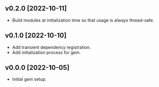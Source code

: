 ## v0.2.0 \[2022-10-11]

* Build modules at initialization time so that usage is always thread-safe.

## v0.1.0 \[2022-10-10]

* Add transient dependency registration.
* Add initialization process for gem.

## v0.0.0 \[2022-10-05]

* Initial gem setup.
